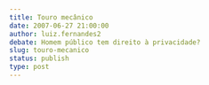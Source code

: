 ```yaml
---
title: Touro mecânico
date: 2007-06-27 21:00:00
author: luiz.fernandes2
debate: Homem público tem direito à privacidade?
slug: touro-mecanico
status: publish 
type: post
---
```



